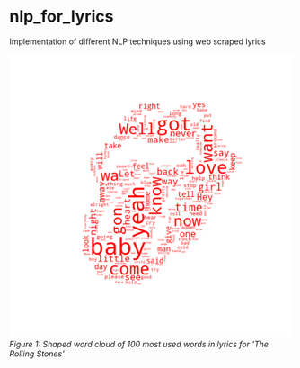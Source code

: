 # nlp_for_lyrics
Implementation of different NLP techniques using web scraped lyrics

<img src="https://github.com/piwi3/nlp_for_lyrics/blob/main/code/the_rolling_stones_wrdcld.png" width="600"><br/>
_Figure 1: Shaped word cloud of 100 most used words in lyrics for 'The Rolling Stones'_
